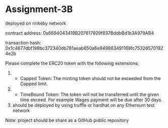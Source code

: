 # Assignment-3B


deployed on rinkeby network

contract address:  0x6694043419B207617929f837BddbBd1b3A979AB4

transaction hash: 0x1c4677dbf198bc372340db781aeab650a6e949863491168fc753265701924e2b 

Please complete the ERC20 token with the following extensions;
1) - Capped Token: The minting token should not be exceeded from the Capped limit.
2) - TimeBound Token: The token will not be transferred until the given time exceed. For example Wages payment will be due after 30 days.
3) should be deployed by using truffle or hardhat on any Ethereum test network

Note: project should be share as a GitHub public repository

